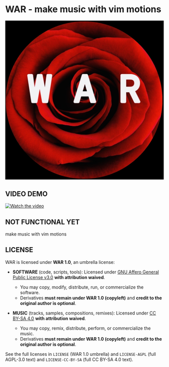 # WAR - make music with vim motions

![WAR](/assets/images/WAR-over-rose-circle-white.jpg)

## VIDEO DEMO

[![Watch the video](https://img.youtube.com/vi/b7Bf17YH_uQ/0.jpg)](https://youtu.be/b7Bf17YH_uQ)

## NOT FUNCTIONAL YET

make music with vim motions

## LICENSE

WAR is licensed under **WAR 1.0**, an umbrella license:

- **SOFTWARE** (code, scripts, tools): Licensed under [GNU Affero General Public License v3.0](LICENSE-AGPL) **with attribution waived**.
    - You may copy, modify, distribute, run, or commercialize the software.
    - Derivatives **must remain under WAR 1.0 (copyleft)** and **credit to the original author is optional**.

- **MUSIC** (tracks, samples, compositions, remixes): Licensed under [CC BY-SA 4.0](LICENSE-CC-BY-SA) **with attribution waived**.
    - You may copy, remix, distribute, perform, or commercialize the music.
    - Derivatives **must remain under WAR 1.0 (copyleft)** and **credit to the original author is optional**.

See the full licenses in `LICENSE` (WAR 1.0 umbrella) and `LICENSE-AGPL` (full AGPL-3.0 text) and `LICENSE-CC-BY-SA` (full CC BY-SA 4.0 text).
